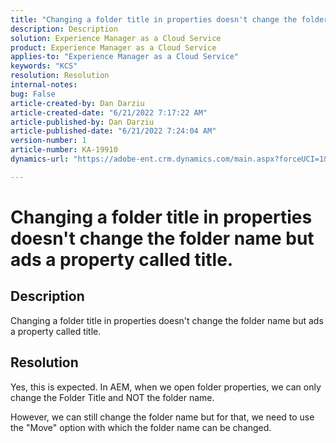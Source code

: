 ```yaml
---
title: "Changing a folder title in properties doesn't change the folder name but ads a property called title."
description: Description
solution: Experience Manager as a Cloud Service
product: Experience Manager as a Cloud Service
applies-to: "Experience Manager as a Cloud Service"
keywords: "KCS"
resolution: Resolution
internal-notes: 
bug: False
article-created-by: Dan Darziu
article-created-date: "6/21/2022 7:17:22 AM"
article-published-by: Dan Darziu
article-published-date: "6/21/2022 7:24:04 AM"
version-number: 1
article-number: KA-19910
dynamics-url: "https://adobe-ent.crm.dynamics.com/main.aspx?forceUCI=1&pagetype=entityrecord&etn=knowledgearticle&id=053ad32b-32f1-ec11-bb3d-6045bd015658"

---
```

# Changing a folder title in properties doesn't change the folder name but ads a property called title.

## Description


Changing a folder title in properties doesn't change the folder name but ads a property called title.


## Resolution


Yes, this is expected. In AEM, when we open folder properties, we can only change the Folder Title and NOT the folder name.

However, we can still change the folder name but for that, we need to use the "Move" option with which the folder name can be changed.
